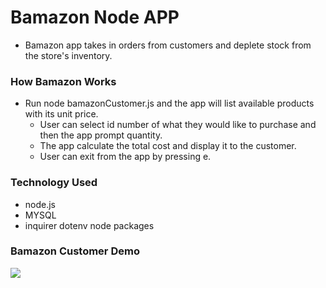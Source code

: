 # Bamazon Node APP

* Bamazon app takes in orders from customers and deplete stock from the store's inventory. 

### How Bamazon Works

* Run node bamazonCustomer.js and the app will list available products with its unit price. 
  - User can select id number of what they would like to purchase and then the app prompt quantity.
  - The app calculate the total cost and display it to the customer.
  - User can exit from the app by pressing e.

### Technology Used

* node.js 
* MYSQL 
* inquirer dotenv node packages

### Bamazon Customer Demo

<img src="https://raw.githubusercontent.com/HannaBella/Responsive-Portfolio/master/assets/images/#.png">
